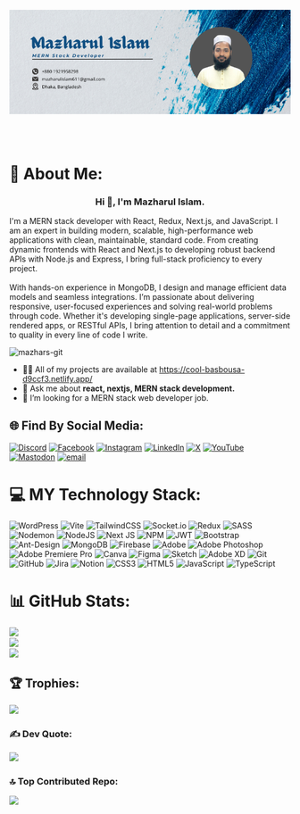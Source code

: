 <p dir="auto"><a target="_blank" rel="noopener noreferrer" href="https://github.com/mazhars-git/mazhars-git/blob/main/my%20profile.png">
  <img src="https://github.com/mazhars-git/mazhars-git/blob/main/my%20profile.png" alt="Banner Image" style="max-width: 100%;"></a>
</p>
<br />
<br />

# 💫 About Me:
<h3 align="center">Hi 👋, I'm Mazharul Islam.</h3>
I'm a MERN stack developer with React, Redux, Next.js, and JavaScript. I am an expert in building modern, scalable, high-performance web applications with clean, maintainable, standard code. From creating dynamic frontends with React and Next.js to developing robust backend APIs with Node.js and Express, I bring full-stack proficiency to every project.<br><br>With hands-on experience in MongoDB, I design and manage efficient data models and seamless integrations. I’m passionate about delivering responsive, user-focused experiences and solving real-world problems through code. Whether it's developing single-page applications, server-side rendered apps, or RESTful APIs, I bring attention to detail and a commitment to quality in every line of code I write.

<p align="left"> <img src="https://komarev.com/ghpvc/?username=mazhars-git&label=Profile%20views&color=0e75b6&style=flat" alt="mazhars-git" /> </p>

- 👨‍💻 All of my projects are available at https://cool-basbousa-d9ccf3.netlify.app/
- 💬 Ask me about **react, nextjs, MERN stack development.**
- 🤔 I’m looking for a MERN stack web developer job.

## 🌐 Find By Social Media:
  
[![Discord](https://img.shields.io/badge/Discord-%237289DA.svg?logo=discord&logoColor=white)](https://discord.gg/mazhar622) [![Facebook](https://img.shields.io/badge/Facebook-%231877F2.svg?logo=Facebook&logoColor=white)](https://facebook.com/https://www.facebook.com/noman.abdullah.71619) [![Instagram](https://img.shields.io/badge/Instagram-%23E4405F.svg?logo=Instagram&logoColor=white)](https://instagram.com/mazhar.in) [![LinkedIn](https://img.shields.io/badge/LinkedIn-%230077B5.svg?logo=linkedin&logoColor=white)](https://linkedin.com/in/https://www.linkedin.com/in/mmazharulislam/) [![X](https://img.shields.io/badge/X-black.svg?logo=X&logoColor=white)](https://x.com/@noman622) [![YouTube](https://img.shields.io/badge/YouTube-%23FF0000.svg?logo=YouTube&logoColor=white)](https://youtube.com/@https://www.youtube.com/@mdmazharulislam914) [![Mastodon](https://img.shields.io/badge/-MASTODON-%232B90D9?logo=mastodon&logoColor=white)](https://mastodon.social/@mazhar611) [![email](https://img.shields.io/badge/Email-D14836?logo=gmail&logoColor=white)](mailto:mazharulislam611@gmail.com) 

# 💻 MY Technology Stack:

![WordPress](https://img.shields.io/badge/WordPress-%23117AC9.svg?style=for-the-badge&logo=WordPress&logoColor=white) ![Vite](https://img.shields.io/badge/vite-%23646CFF.svg?style=for-the-badge&logo=vite&logoColor=white) ![TailwindCSS](https://img.shields.io/badge/tailwindcss-%2338B2AC.svg?style=for-the-badge&logo=tailwind-css&logoColor=white) ![Socket.io](https://img.shields.io/badge/Socket.io-black?style=for-the-badge&logo=socket.io&badgeColor=010101) ![Redux](https://img.shields.io/badge/redux-%23593d88.svg?style=for-the-badge&logo=redux&logoColor=white) ![SASS](https://img.shields.io/badge/SASS-hotpink.svg?style=for-the-badge&logo=SASS&logoColor=white) ![Nodemon](https://img.shields.io/badge/NODEMON-%23323330.svg?style=for-the-badge&logo=nodemon&logoColor=%BBDEAD) ![NodeJS](https://img.shields.io/badge/node.js-6DA55F?style=for-the-badge&logo=node.js&logoColor=white) ![Next JS](https://img.shields.io/badge/Next-black?style=for-the-badge&logo=next.js&logoColor=white) ![NPM](https://img.shields.io/badge/NPM-%23CB3837.svg?style=for-the-badge&logo=npm&logoColor=white) ![JWT](https://img.shields.io/badge/JWT-black?style=for-the-badge&logo=JSON%20web%20tokens) ![Bootstrap](https://img.shields.io/badge/bootstrap-%238511FA.svg?style=for-the-badge&logo=bootstrap&logoColor=white) ![Ant-Design](https://img.shields.io/badge/-AntDesign-%230170FE?style=for-the-badge&logo=ant-design&logoColor=white) ![MongoDB](https://img.shields.io/badge/MongoDB-%234ea94b.svg?style=for-the-badge&logo=mongodb&logoColor=white) ![Firebase](https://img.shields.io/badge/firebase-a08021?style=for-the-badge&logo=firebase&logoColor=ffcd34) ![Adobe](https://img.shields.io/badge/adobe-%23FF0000.svg?style=for-the-badge&logo=adobe&logoColor=white) ![Adobe Photoshop](https://img.shields.io/badge/adobe%20photoshop-%2331A8FF.svg?style=for-the-badge&logo=adobe%20photoshop&logoColor=white) ![Adobe Premiere Pro](https://img.shields.io/badge/Adobe%20Premiere%20Pro-9999FF.svg?style=for-the-badge&logo=Adobe%20Premiere%20Pro&logoColor=white) ![Canva](https://img.shields.io/badge/Canva-%2300C4CC.svg?style=for-the-badge&logo=Canva&logoColor=white) ![Figma](https://img.shields.io/badge/figma-%23F24E1E.svg?style=for-the-badge&logo=figma&logoColor=white) ![Sketch](https://img.shields.io/badge/Sketch-FFB387?style=for-the-badge&logo=sketch&logoColor=black) ![Adobe XD](https://img.shields.io/badge/Adobe%20XD-470137?style=for-the-badge&logo=Adobe%20XD&logoColor=#FF61F6) ![Git](https://img.shields.io/badge/git-%23F05033.svg?style=for-the-badge&logo=git&logoColor=white) ![GitHub](https://img.shields.io/badge/github-%23121011.svg?style=for-the-badge&logo=github&logoColor=white) ![Jira](https://img.shields.io/badge/jira-%230A0FFF.svg?style=for-the-badge&logo=jira&logoColor=white) ![Notion](https://img.shields.io/badge/Notion-%23000000.svg?style=for-the-badge&logo=notion&logoColor=white) ![CSS3](https://img.shields.io/badge/css3-%231572B6.svg?style=for-the-badge&logo=css3&logoColor=white) ![HTML5](https://img.shields.io/badge/html5-%23E34F26.svg?style=for-the-badge&logo=html5&logoColor=white) ![JavaScript](https://img.shields.io/badge/javascript-%23323330.svg?style=for-the-badge&logo=javascript&logoColor=%23F7DF1E) ![TypeScript](https://img.shields.io/badge/typescript-%23007ACC.svg?style=for-the-badge&logo=typescript&logoColor=white)


# 📊 GitHub Stats:
<p align="center">
  
![](https://github-readme-stats.vercel.app/api?username=mazhars-git&theme=neon&hide_border=false&include_all_commits=false&count_private=true)<br/>
![](https://nirzak-streak-stats.vercel.app/?user=mazhars-git&theme=neon&hide_border=false)<br/>
![](https://github-readme-stats.vercel.app/api/top-langs/?username=mazhars-git&theme=neon&hide_border=false&include_all_commits=false&count_private=true&layout=compact)
</p>


## 🏆 Trophies:

![](https://github-profile-trophy.vercel.app/?username=mazhars-git&theme=shades-of-purple&no-frame=false&no-bg=false&margin-w=4)

### ✍️ Dev Quote:

![](https://quotes-github-readme.vercel.app/api?type=horizontal&theme=merko)

### 🔝 Top Contributed Repo:

![](https://github-contributor-stats.vercel.app/api?username=mazhars-git&limit=5&theme=react&combine_all_yearly_contributions=true)
